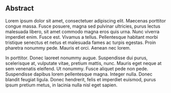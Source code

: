 ## Abstract
Lorem ipsum dolor sit amet, consectetuer adipiscing elit. Maecenas porttitor congue massa. Fusce posuere, magna sed pulvinar ultricies, purus lectus malesuada libero, sit amet commodo magna eros quis urna. Nunc viverra imperdiet enim. Fusce est. Vivamus a tellus. Pellentesque habitant morbi tristique senectus et netus et malesuada fames ac turpis egestas. Proin pharetra nonummy pede. Mauris et orci. Aenean nec lorem.

In porttitor. Donec laoreet nonummy augue. Suspendisse dui purus, scelerisque at, vulputate vitae, pretium mattis, nunc. Mauris eget neque at sem venenatis eleifend. Ut nonummy. Fusce aliquet pede non pede. Suspendisse dapibus lorem pellentesque magna. Integer nulla. Donec blandit feugiat ligula. Donec hendrerit, felis et imperdiet euismod, purus ipsum pretium metus, in lacinia nulla nisl eget sapien.
